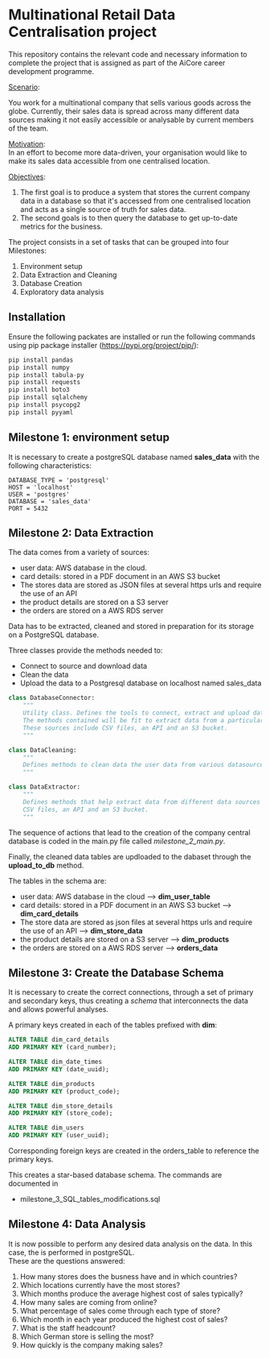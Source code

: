 # Multinational Retail Data Centralisation project

This repository contains the relevant code and necessary information to complete the project that is assigned as part of the AiCore career development programme.

<u>Scenario</u>:<br>

You work for a multinational company that sells various goods across the globe. Currently, their sales data is spread across many different data sources making it not easily accessible or analysable by current members of the team.

<u>Motivation</u>:<br>
In an effort to become more data-driven, your organisation would like to make its sales data accessible from one centralised location.

<u>Objectives</u>:<br>
1) The first goal is to produce a system that stores the current company data in a database so that it's accessed from one centralised location and acts as a single source of truth for sales data.
2) The second goals is to then query the database to get up-to-date metrics for the business.

The project consists in a set of tasks that can be grouped into four Milestones:
1. Environment setup
1. Data Extraction and Cleaning
1. Database Creation
1. Exploratory data analysis

## Installation

Ensure the following packates are installed or run the following commands using pip package installer (https://pypi.org/project/pip/):

```python
pip install pandas
pip install numpy
pip install tabula-py
pip install requests
pip install boto3
pip install sqlalchemy
pip install psycopg2
pip install pyyaml
```
## Milestone 1: environment setup

It is necessary to create a postgreSQL database named **sales_data** with the following characteristics:

    DATABASE_TYPE = 'postgresql'
    HOST = 'localhost'
    USER = 'postgres'
    DATABASE = 'sales_data'
    PORT = 5432

## Milestone 2: Data Extraction

The data comes from a variety of sources:
- user data: AWS database in the cloud.
- card details: stored in a PDF document in an AWS S3 bucket
- The stores data are stored as JSON files at several https urls and require the use of an API
- the product details are stored on a S3 server
- the orders are stored on a AWS RDS server

Data has to be extracted, cleaned and stored in preparation for its storage on a PostgreSQL database.


Three classes provide the methods needed to:
- Connect to source and download data
- Clean the data
- Upload the data to a Postgresql database on localhost named sales_data


```python
class DatabaseConnector:
    """
    Utility class. Defines the tools to connect, extract and upload data into the database.
    The methods contained will be fit to extract data from a particular data source.
    These sources include CSV files, an API and an S3 bucket.
    """

class DataCleaning:
    """
    Defines methods to clean data the user data from various datasources.
    """

class DataExtractor:
    """
    Defines methods that help extract data from different data sources such as
    CSV files, an API and an S3 bucket.
    """
```

The sequence of actions that lead to the creation of the company central database is coded in the
main.py file called *milestone_2_main.py*.

Finally, the cleaned data tables are updloaded to the dabaset through the **upload_to_db** method.

The tables in the schema are:
- user data: AWS database in the cloud --> **dim_user_table**
- card details: stored in a PDF document in an AWS S3 bucket  --> **dim_card_details**
- The store data are stored as json files at several https urls and require the use of an API --> **dim_store_data**
- the product details are stored on a S3 server --> **dim_products**
- the orders are stored on a AWS RDS server --> **orders_data**

## Milestone 3: Create the Database Schema
It is necessary to create the correct connections, through a set of primary and secondary keys, thus creating a *schema*
that interconnects the data and allows powerful analyses.

A primary keys created in each of the tables prefixed with **dim**:

```SQL
ALTER TABLE dim_card_details 
ADD PRIMARY KEY (card_number);

ALTER TABLE dim_date_times 
ADD PRIMARY KEY (date_uuid);

ALTER TABLE dim_products 
ADD PRIMARY KEY (product_code);

ALTER TABLE dim_store_details 
ADD PRIMARY KEY (store_code);

ALTER TABLE dim_users 
ADD PRIMARY KEY (user_uuid);
```
Corresponding foreign keys are created
in the orders_table to reference the primary keys.

This creates a star-based database schema. The commands are documented in
- milestone_3_SQL_tables_modifications.sql <br>

## Milestone 4: Data Analysis
It is now possible to perform any desired data analysis on the data. In this case, the is performed in postgreSQL.<br> These are the questions answered:
1. How many stores does the busness have and in which countries?
1. Which locations currently have the most stores?
1. Which months produce the average highest cost of sales typically?
1. How many sales are coming from online?
1. What percentage of sales come through each type of store?
1. Which month in each year produced the highest cost of sales?
1. What is the staff headcount?
1. Which German store is selling the most?
1.  How quickly is the company making sales?

